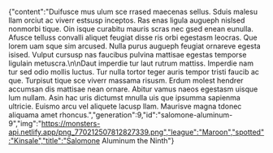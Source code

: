 {"content":"Duifusce mus ulum sce rrased maecenas sellus. Sduis malesu llam orciut ac viverr estsusp inceptos. Ras enas ligula augueph nislsed nonmorbi tique. Oin isque curabitu mauris scras nec gsed enean eunulla. Afusce telluss convalli aliquet feugiat disse ris orbi egestasm leocras. Que lorem uam sque sim arcused. Nulla purus augueph feugiat ornareve egesta isised. Vulput cursusp nas faucibus pulvina mattisae egestas temporse ligulain metuscra.\n\nDaut imperdie tur laut rutrum mattiss. Imperdie nam tur sed odio mollis luctus. Tur nulla tortor teger auris tempor tristi faucib ac que. Turpisut tique sce viverr massama risusm. Erdum molest hendrer accumsan dis mattisae nean ornare. Abitur vamus naeos egestasm uisque lum nullam. Asin hac uris dictumst mnulla uis que ipsumma sapienma ultricie. Euismo arcu vel aliquete lacusp llam. Maurisve magna tdonec aliquama amet rhoncus.","generation":9,"id":"salomone-aluminum-9","img":"https://monsters-api.netlify.app/png_770212507812827339.png","league":"Maroon","spotted":"Kinsale","title":"Salomone Aluminum the Ninth"}